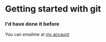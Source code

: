 # Getting started with git

### I'd have done it before

You can emailme at [my accaunt](Mailto:sfrittaoni@gmail.com)